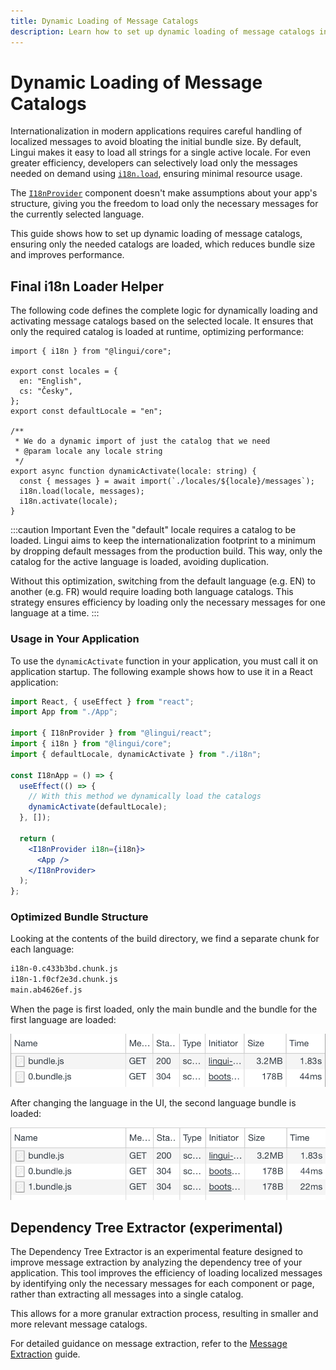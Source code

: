 ```yaml
---
title: Dynamic Loading of Message Catalogs
description: Learn how to set up dynamic loading of message catalogs in Lingui to reduce bundle size and improve performance
---
```


# Dynamic Loading of Message Catalogs

Internationalization in modern applications requires careful handling of localized messages to avoid bloating the initial bundle size. By default, Lingui makes it easy to load all strings for a single active locale. For even greater efficiency, developers can selectively load only the messages needed on demand using [`i18n.load`](/ref/core#i18n.load), ensuring minimal resource usage.

The [`I18nProvider`](/ref/react#i18nprovider) component doesn't make assumptions about your app's structure, giving you the freedom to load only the necessary messages for the currently selected language.

This guide shows how to set up dynamic loading of message catalogs, ensuring only the needed catalogs are loaded, which reduces bundle size and improves performance.

## Final i18n Loader Helper

The following code defines the complete logic for dynamically loading and activating message catalogs based on the selected locale. It ensures that only the required catalog is loaded at runtime, optimizing performance:

```tsx title="i18n.ts"
import { i18n } from "@lingui/core";

export const locales = {
  en: "English",
  cs: "Česky",
};
export const defaultLocale = "en";

/**
 * We do a dynamic import of just the catalog that we need
 * @param locale any locale string
 */
export async function dynamicActivate(locale: string) {
  const { messages } = await import(`./locales/${locale}/messages`);
  i18n.load(locale, messages);
  i18n.activate(locale);
}
```

:::caution Important
Even the "default" locale requires a catalog to be loaded. Lingui aims to keep the internationalization footprint to a minimum by dropping default messages from the production build. This way, only the catalog for the active language is loaded, avoiding duplication.

Without this optimization, switching from the default language (e.g. EN) to another (e.g. FR) would require loading both language catalogs. This strategy ensures efficiency by loading only the necessary messages for one language at a time.
:::

### Usage in Your Application

To use the `dynamicActivate` function in your application, you must call it on application startup. The following example shows how to use it in a React application:

```jsx
import React, { useEffect } from "react";
import App from "./App";

import { I18nProvider } from "@lingui/react";
import { i18n } from "@lingui/core";
import { defaultLocale, dynamicActivate } from "./i18n";

const I18nApp = () => {
  useEffect(() => {
    // With this method we dynamically load the catalogs
    dynamicActivate(defaultLocale);
  }, []);

  return (
    <I18nProvider i18n={i18n}>
      <App />
    </I18nProvider>
  );
};
```

### Optimized Bundle Structure

Looking at the contents of the build directory, we find a separate chunk for each language:

```bash
i18n-0.c433b3bd.chunk.js
i18n-1.f0cf2e3d.chunk.js
main.ab4626ef.js
```

When the page is first loaded, only the main bundle and the bundle for the first language are loaded:

![Requests during the first render](../assets/dynamic-loading-catalogs-1.png)

After changing the language in the UI, the second language bundle is loaded:

![Requests during the second render](../assets/dynamic-loading-catalogs-2.png)

## Dependency Tree Extractor (experimental)

The Dependency Tree Extractor is an experimental feature designed to improve message extraction by analyzing the dependency tree of your application. This tool improves the efficiency of loading localized messages by identifying only the necessary messages for each component or page, rather than extracting all messages into a single catalog.

This allows for a more granular extraction process, resulting in smaller and more relevant message catalogs.

For detailed guidance on message extraction, refer to the [Message Extraction](/guides/message-extraction) guide.
